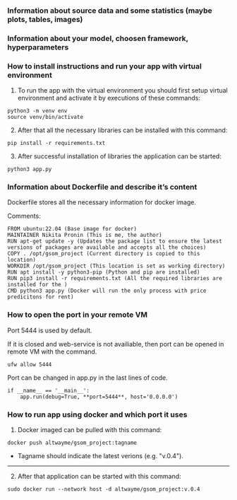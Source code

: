 ### Information about source data and some statistics (maybe plots, tables, images)



### Information about your model, choosen framework, hyperparameters



### How to install instructions and run your app with virtual environment

1. To run the app with the virtual environment you should first setup virtual environment and activate it by executions of these commands: 

```
python3 -m venv env
source venv/bin/activate
```

2. After that all the necessary libraries can be installed with this command:

```
pip install -r requirements.txt
```

3. After successful installation of libraries the application can be started:

```
python3 app.py
```

### Information about Dockerfile and describe it’s content

Dockerfile stores all the necessary information for docker image.

Comments:

```
FROM ubuntu:22.04 (Base image for docker)
MAINTAINER Nikita Pronin (This is me, the author)
RUN apt-get update -y (Updates the package list to ensure the latest versions of packages are available and accepts all the choices)
COPY . /opt/gsom_project (Current directory is copied to this location)
WORKDIR /opt/gsom_project (This location is set as working directory)
RUN apt install -y python3-pip (Python and pip are installed)
RUN pip3 install -r requirements.txt (All the required libraries are installed for the )
CMD python3 app.py (Docker will run the only process with price predicitons for rent)
```

### How to open the port in your remote VM

Port 5444 is used by default. 

If it is closed and web-service is not availiable, then port can be opened in remote VM with the command.

```
ufw allow 5444
```

Port can be changed in app.py in the last lines of code.

```
if __name__ == '__main__':
    app.run(debug=True, **port=5444**, host='0.0.0.0')
```

### How to run app using docker and which port it uses

1. Docker imaged can be pulled with this command:

```
docker push altwayme/gsom_project:tagname
```

* Tagname should indicate the latest verions (e.g. "v.0.4").

---

2. After that application can be started with this command:

```
sudo docker run --network host -d altwayme/gsom_project:v.0.4
```
